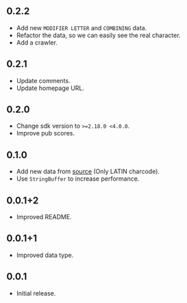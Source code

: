 ## 0.2.2

* Add new `MODIFIER LETTER` and `COMBINING` data.
* Refactor the data, so we can easily see the real character.
* Add a crawler.

## 0.2.1

* Update comments.
* Update homepage URL.

## 0.2.0

* Change sdk version to `>=2.18.0 <4.0.0`.
* Improve pub scores.

## 0.1.0

* Add new data from [source](<https://www.unicode.org/Public/UNIDATA/NamesList.txt>) (Only LATIN charcode).
* Use `StringBuffer` to increase performance.

## 0.0.1+2

* Improved README.

## 0.0.1+1

* Improved data type.

## 0.0.1

* Initial release.
